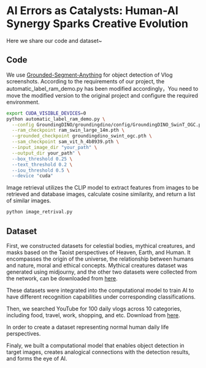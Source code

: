 # AI Errors as Catalysts: Human-AI Synergy Sparks Creative Evolution
Here we share our code and dataset~
## Code
We use [Grounded-Segment-Anything](https://github.com/IDEA-Research/Grounded-Segment-Anything) for object detection of Vlog screenshots. According to the requirements of our project, the automatic_label_ram_demo.py has been modified accordingly，You need to move the modified version to the original project and configure the required environment.
```bash
export CUDA_VISIBLE_DEVICES=0
python automatic_label_ram_demo.py \
  --config GroundingDINO/groundingdino/config/GroundingDINO_SwinT_OGC.py \
  --ram_checkpoint ram_swin_large_14m.pth \
  --grounded_checkpoint groundingdino_swint_ogc.pth \
  --sam_checkpoint sam_vit_h_4b8939.pth \
  --input_image_dir "your_path" \
  --output_dir your_path" \
  --box_threshold 0.25 \
  --text_threshold 0.2 \
  --iou_threshold 0.5 \
  --device "cuda"
```
Image retrieval utilizes the CLIP model to extract features from images to be retrieved and database images, calculate cosine similarity, and return a list of similar images.
```python
python image_retrival.py
```
## Dataset
First, we constructed datasets for celestial bodies, mythical creatures, and masks based on the Taoist perspectives of Heaven, Earth, and Human.
It encompasses the origin of the universe, the relationship between humans and nature, moral and ethical concepts.  Mythical creatures dataset was generated using midjourny, and the other two datasets were collected from the network, can be downloaded from [here](https://drive.google.com/drive/folders/1ptWDjc0I8999jC9eaoNphiGheYBHpxWB?usp=drive_link).

These datasets were integrated into the computational model to train AI to have different recognition capabilities under corresponding classifications.

Then, we searched YouTube for 100 daily vlogs across 10 categories, including food, travel, work, shopping, and etc. Download from [here](https://drive.google.com/drive/folders/1cV3VMccA8nLbjgTg-4L1zFtq_O44VrkK?usp=drive_link).

In order to create a dataset representing normal human daily life perspectives.

Finaly, we built a computational model that enables object detection in target images, creates analogical connections with the detection results, and forms the eye of AI.
